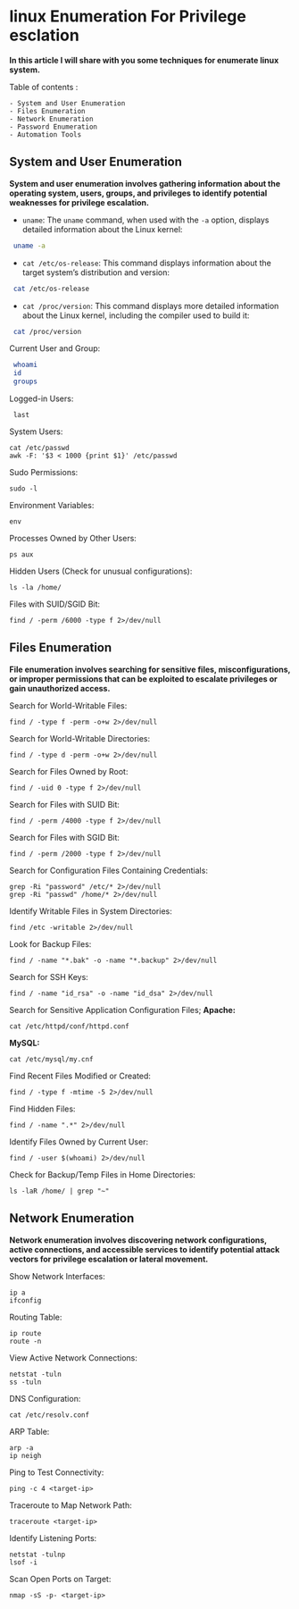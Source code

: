 # linux Enumeration For Privilege esclation

**In this article I will share with you some techniques for enumerate linux system.**

Table of contents :


	- System and User Enumeration
	- Files Enumeration
	- Network Enumeration
	- Password Enumeration
	- Automation Tools 


## System and User Enumeration

**System and user enumeration involves gathering information about the operating system, users, groups, and privileges to identify potential weaknesses for privilege escalation.**


- `uname`: The `uname` command, when used with the `-a` option, displays detailed information about the Linux kernel:

```bash
 uname -a
```

- `cat /etc/os-release`: This command displays information about the target system’s distribution and version:

```bash
 cat /etc/os-release
```

- `cat /proc/version`: This command displays more detailed information about the Linux kernel, including the compiler used to build it:

```bash
 cat /proc/version
```

Current User and Group:

```bash
 whoami
 id
 groups
```

Logged-in Users:

```shell
 last
```

System Users:

```shell
cat /etc/passwd
awk -F: '$3 < 1000 {print $1}' /etc/passwd
```

Sudo Permissions:

```shell
sudo -l
```

Environment Variables:

```shell
env
```

Processes Owned by Other Users:

```shell
ps aux
```

Hidden Users (Check for unusual configurations):

```shell
ls -la /home/
```

Files with SUID/SGID Bit:

```shell
find / -perm /6000 -type f 2>/dev/null
```

## Files Enumeration

**File enumeration involves searching for sensitive files, misconfigurations, or improper permissions that can be exploited to escalate privileges or gain unauthorized access.**

Search for World-Writable Files:
```shell
find / -type f -perm -o+w 2>/dev/null
```

Search for World-Writable Directories:
```shell
find / -type d -perm -o+w 2>/dev/null
```

Search for Files Owned by Root:
```shell
find / -uid 0 -type f 2>/dev/null
```

Search for Files with SUID Bit:
```shell
find / -perm /4000 -type f 2>/dev/null
```

Search for Files with SGID Bit:
```shell
find / -perm /2000 -type f 2>/dev/null
```

Search for Configuration Files Containing Credentials:
```shell
grep -Ri "password" /etc/* 2>/dev/null
grep -Ri "passwd" /home/* 2>/dev/null
```

Identify Writable Files in System Directories:
```shell
find /etc -writable 2>/dev/null
```

Look for Backup Files:
```shell
find / -name "*.bak" -o -name "*.backup" 2>/dev/null
```

Search for SSH Keys:
```shell
find / -name "id_rsa" -o -name "id_dsa" 2>/dev/null
```

Search for Sensitive Application Configuration Files;
**Apache:**
```shell
cat /etc/httpd/conf/httpd.conf
```

**MySQL:**
```shell
cat /etc/mysql/my.cnf
```

Find Recent Files Modified or Created:
```shell
find / -type f -mtime -5 2>/dev/null
```

Find Hidden Files:
```shell
find / -name ".*" 2>/dev/null
```

Identify Files Owned by Current User:
```shell
find / -user $(whoami) 2>/dev/null
```

Check for Backup/Temp Files in Home Directories:
```shell
ls -laR /home/ | grep "~"
```

## Network Enumeration

**Network enumeration involves discovering network configurations, active connections, and accessible services to identify potential attack vectors for privilege escalation or lateral movement.**

Show Network Interfaces:
```shell
ip a
ifconfig
```

Routing Table:
```shell
ip route
route -n
```

View Active Network Connections:
```shell
netstat -tuln
ss -tuln
```

DNS Configuration:
```shell
cat /etc/resolv.conf
```

ARP Table:
```shell
arp -a
ip neigh
```

Ping to Test Connectivity:
```shell
ping -c 4 <target-ip>
```

Traceroute to Map Network Path:
```shell
traceroute <target-ip>
```

Identify Listening Ports:
```shell
netstat -tulnp
lsof -i
```

Scan Open Ports on Target:
```shell
nmap -sS -p- <target-ip>
```
